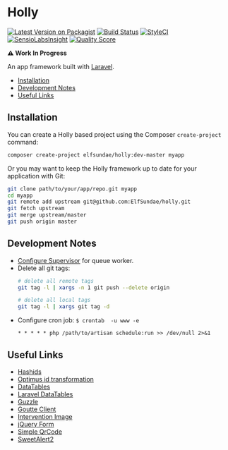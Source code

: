 # Holly

[![Latest Version on Packagist](https://img.shields.io/packagist/v/ElfSundae/holly.svg?style=flat-square)](https://packagist.org/packages/elfsundae/holly)
[![Build Status](https://img.shields.io/travis/ElfSundae/holly/master.svg?style=flat-square)](https://travis-ci.org/ElfSundae/holly)
[![StyleCI](https://styleci.io/repos/70921317/shield)](https://styleci.io/repos/70921317)
[![SensioLabsInsight](https://img.shields.io/sensiolabs/i/73870987-572f-4825-af66-2fc6efaebb5d.svg?style=flat-square)](https://insight.sensiolabs.com/projects/73870987-572f-4825-af66-2fc6efaebb5d)
[![Quality Score](https://img.shields.io/scrutinizer/g/ElfSundae/holly.svg?style=flat-square)](https://scrutinizer-ci.com/g/ElfSundae/holly)

**:warning: Work In Progress**

An app framework built with [Laravel][].

<!-- MarkdownTOC -->

- [Installation](#installation)
- [Development Notes](#development-notes)
- [Useful Links](#useful-links)

<!-- /MarkdownTOC -->

## Installation

You can create a Holly based project using the Composer `create-project` command:

```sh
composer create-project elfsundae/holly:dev-master myapp
```

Or you may want to keep the Holly framework up to date for your application with Git:

```sh
git clone path/to/your/app/repo.git myapp
cd myapp
git remote add upstream git@github.com:ElfSundae/holly.git
git fetch upstream
git merge upstream/master
git push origin master
```

## Development Notes

- [Configure Supervisor][] for queue worker.
- Delete all git tags:
  ```sh
  # delete all remote tags
  git tag -l | xargs -n 1 git push --delete origin

  # delete all local tags
  git tag -l | xargs git tag -d
  ```
- Configure cron job: `$ crontab  -u www -e`
  ```
  * * * * * php /path/to/artisan schedule:run >> /dev/null 2>&1
  ```

## Useful Links

- [Hashids](https://github.com/ivanakimov/hashids.php)
- [Optimus id transformation](https://github.com/jenssegers/optimus)
- [DataTables](https://datatables.net)
- [Laravel DataTables](https://datatables.yajrabox.com)
- [Guzzle](http://docs.guzzlephp.org/en/latest/)
- [Goutte Client](https://github.com/FriendsOfPHP/Goutte)
- [Intervention Image](http://image.intervention.io)
- [jQuery Form](http://malsup.com/jquery/form/)
- [Simple QrCode](https://www.simplesoftware.io/docs/simple-qrcode/zh)
- [SweetAlert2](https://github.com/limonte/sweetalert2)

[Laravel]: https://laravel.com
[Configure Supervisor]: https://laravel.com/docs/queues#supervisor-configuration
